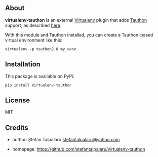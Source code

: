 ## About

__virtualenv-tauthon__ is an external [Virtualenv](https://github.com/pypa/virtualenv) plugin that adds
[Tauthon](https://github.com/naftaliharris/tauthon) support,
as described [here](https://virtualenv.pypa.io/en/latest/extend.html#creators).

With this module and Tauthon installed, you can create a Tauthon-based virtual environment like this:

```shell
virtualenv -p tauthon2.8 my_venv
```

## Installation

This package is available on PyPi: 

```shell
pip install virtualenv-tauthon
```

## License

MIT

## Credits

- author: Ștefan Talpalaru <stefantalpalaru@yahoo.com>

- homepage: https://github.com/stefantalpalaru/virtualenv-tauthon
